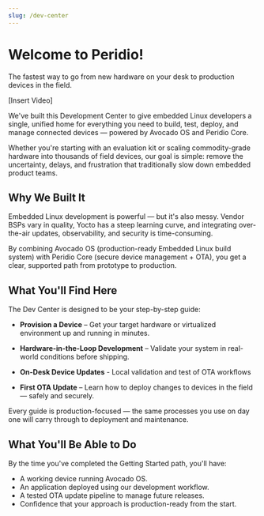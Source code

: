 ```yaml
---
slug: /dev-center
---
```


# Welcome to Peridio!

The fastest way to go from new hardware on your desk to production devices in the field.

[Insert Video]

We've built this Development Center to give embedded Linux developers a single, unified home for everything you need to build, test, deploy, and manage connected devices — powered by Avocado OS and Peridio Core.

Whether you're starting with an evaluation kit or scaling commodity-grade hardware into thousands of field devices, our goal is simple: remove the uncertainty, delays, and frustration that traditionally slow down embedded product teams.

## Why We Built It

Embedded Linux development is powerful — but it's also messy. Vendor BSPs vary in quality, Yocto has a steep learning curve, and integrating over-the-air updates, observability, and security is time-consuming.

By combining Avocado OS (production-ready Embedded Linux build system) with Peridio Core (secure device management + OTA), you get a clear, supported path from prototype to production.

## What You'll Find Here

The Dev Center is designed to be your step-by-step guide:

- **Provision a Device** – Get your target hardware or virtualized environment up and running in minutes.

- **Hardware-in-the-Loop Development** – Validate your system in real-world conditions before shipping.

- **On-Desk Device Updates** - Local validation and test of OTA workflows

- **First OTA Update** – Learn how to deploy changes to devices in the field — safely and securely.

Every guide is production-focused — the same processes you use on day one will carry through to deployment and maintenance.

## What You'll Be Able to Do

By the time you've completed the Getting Started path, you'll have:

- A working device running Avocado OS.
- An application deployed using our development workflow.
- A tested OTA update pipeline to manage future releases.
- Confidence that your approach is production-ready from the start.
